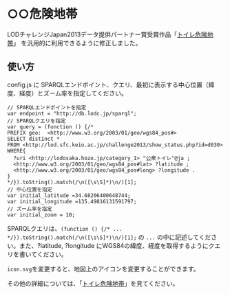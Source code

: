 # ○○危険地帯

LODチャレンジJapan2013データ提供パートナー賞受賞作品「[トイレ危険地帯](https://github.com/y4ashida/toilet)」
を汎用的に利用できるように修正しました。

## 使い方

config.js に SPARQLエンドポイント、クエリ、最初に表示する中心位置（緯度、経度）とズーム率を指定してください。

    // SPARQLエンドポイントを指定
    var endpoint = "http://db.lodc.jp/sparql";
    // SPARQLクエリを指定
    var query = (function () {/*
    PREFIX geo:  <http://www.w3.org/2003/01/geo/wgs84_pos#>
    SELECT distinct *
    FROM <http://lod.sfc.keio.ac.jp/challenge2013/show_status.php?id=d030>
    WHERE{
      ?uri <http://lodosaka.hozo.jp/category_1> "公衆トイレ"@ja ;
      <http://www.w3.org/2003/01/geo/wgs84_pos#lat> ?latitude ;
      <http://www.w3.org/2003/01/geo/wgs84_pos#long> ?longitude .
    }
    */}).toString().match(/\n([\s\S]*)\n/)[1];
    // 中心位置を指定
    var initial_latitude =34.68206400648744;
    var initial_longitude =135.49816131591797;
    // ズーム率を指定
    var initial_zoom = 10;

SPARQLクエリは、`(function () {/* ... */}).toString().match(/\n([\s\S]*)\n/)[1];` の `...` の中に記述してください。また、?latitude, ?longitude にWGS84の緯度、経度を取得するようにクエリを書いてください。

`icon.svg`を変更すると、地図上のアイコンを変更することができます。

その他の詳細については、「[トイレ危険地帯](https://github.com/y4ashida/toilet)」を見てください。
